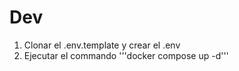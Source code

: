 




# Dev

1. Clonar el .env.template y crear el .env
2. Ejecutar el commando '''docker compose up -d'''
